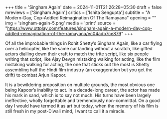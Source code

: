 +++
title = 'Singham Again'
date = 2024-11-01T21:26:28+05:30
draft = false
mreviews = ['Singham Again']
critics = ['Ishita Sengupta']
subtitle = "A Modern-Day, Cop-Addled Reimagination Of The Ramayana"
opening = ""
img = 'singham-again-5.png'
media = 'print'
source = "https://www.ottplay.com/features/singham-again-a-modern-day-cop-addled-reimagination-of-the-ramayana/ec04adb7ce879"
+++

Of all the improbable things in Rohit Shetty’s Singham Again, like a car flying over a helicopter, like the same car landing without a scratch, like gifted actors dialling down their craft to match the trite script, like six people writing that script, like Ajay Devgn mistaking walking for acting, like the film mistaking walking for acting, the one that sticks out the most is Shetty assembling half the Hindi film industry (an exaggeration but you get the drift) to combat Arjun Kapoor.

It is a bewildering proposition on multiple grounds, the most obvious one being Kapoor’s inability to act. In a decade-long career, the actor has made his mark in sand, which is to say not much. His turns have been largely ineffective, wholly forgettable and tremendously non-committal. On a good day I would have termed it as art but today, when the memory of his film is still fresh in my post-Diwali mind, I want to call it a miracle.
